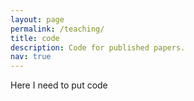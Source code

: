 ```yaml
---
layout: page
permalink: /teaching/
title: code
description: Code for published papers.
nav: true
---
```


Here I need to put code